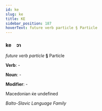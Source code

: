 ```yaml
---
id: ke
slug: ke
title: KE
sidebar_position: 187
hoverText: future verb particle § Particle
---
```


### ke&emsp;<span kind="abugida">ɔɿ</span>

*future verb particle* **§** Particle

**Verb**: -

**Noun**: -

**Modifier**: -

Macedonian ќе undefined

*Balto-Slavic Language Family*